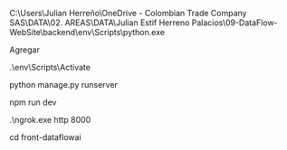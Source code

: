 C:\Users\Julian
Herreño\OneDrive - Colombian Trade Company SAS\DATA\02. AREAS\DATA\Julian Estif
Herreno Palacios\09-DataFlow-WebSite\backend\env\Scripts\python.exe

Agregar

.\env\Scripts\Activate

python manage.py runserver

npm run dev

.\ngrok.exe http 8000

cd front-dataflowai
